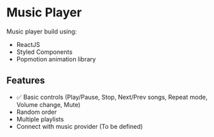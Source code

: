 # Music Player
Music player build using:

- ReactJS
- Styled Components
- Popmotion animation library

## Features
- :white_check_mark: Basic controls (Play/Pause, Stop, Next/Prev songs, Repeat mode, Volume change, Mute)
- Random order
- Multiple playlists
- Connect with music provider (To be defined)
